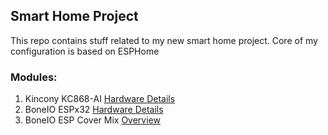 ## Smart Home Project

This repo contains stuff related to my new smart home project. Core of my configuration is based on ESPHome

### Modules:
1. Kincony KC868-AI [Hardware Details](https://www.kincony.com/esp32-input-module-hardware-design.html)
2. BoneIO ESPx32 [Hardware Details](https://boneio.eu/docs/hardware/esp/v07)
3. BoneIO ESP Cover Mix [Overview](https://store.boneio.eu/product/boneio-esp-cover-mix/?v=9b7d173b068d) 
